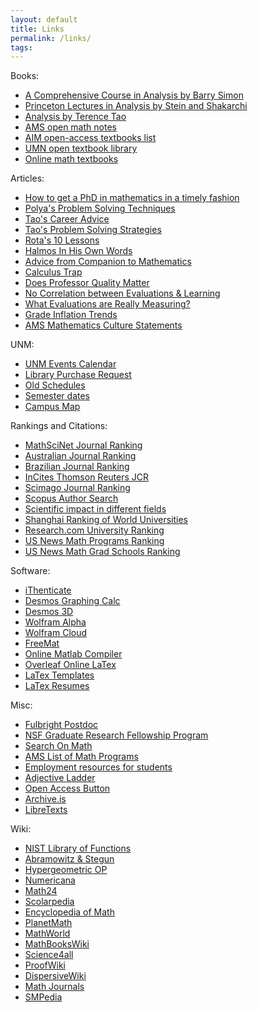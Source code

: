 ```yaml
---
layout: default
title: Links
permalink: /links/
tags: 
---
```


Books:
<ul>
<li><a href="https://amzn.to/1NtA8Zh" target="_blank">A Comprehensive Course in Analysis by Barry Simon</a></li>
<li><a href="https://amzn.to/1WQmZvv" target="_blank">Princeton Lectures in Analysis by Stein and Shakarchi</a></li>
<li><a href="https://amzn.to/1SnAzEL" target="_blank">Analysis by Terence Tao</a></li>
<li><a href="https://www.ams.org/open-math-notes" target="_blank">AMS open math notes</a></li>
<li><a href="https://aimath.org/textbooks/approved-textbooks/" target="_blank">AIM open-access textbooks list</a></li>
<li><a href="https://open.umn.edu/opentextbooks/subjects/mathematics" target="_blank">UMN open textbook library</a></li>
<li><a href="https://people.math.gatech.edu/~cain/textbooks/onlinebooks.html" target="_blank">Online math textbooks</a></li>
</ul>

Articles:
<ul>
<li><a href="https://sites.math.washington.edu/~billey/advice/timely.fashion.pdf" target="_blank">
How to get a PhD in mathematics in a timely fashion</a></li>
<li><a href="https://math.berkeley.edu/~gmelvin/polya.pdf" target="_blank">
Polya's Problem Solving Techniques</a></li>
<li><a href="https://terrytao.wordpress.com/career-advice/" target="_blank">
Tao's Career Advice</a></li>
<li><a href="https://terrytao.wordpress.com/2010/10/21/245a-problem-solving-strategies/" target="_blank">
Tao's Problem Solving Strategies</a></li>
<li><a href="https://www.ams.org/notices/199701/comm-rota.pdf" target="_blank">
Rota's 10 Lessons</a></li>
<li><a href="https://www.ams.org/journals/notices/200709/tx070901136p.pdf" target="_blank">
Halmos In His Own Words</a></li>
<li><a href="https://press.princeton.edu/chapters/gowers/gowers_VIII_6.pdf" target="_blank">
Advice from Companion to Mathematics</a></li>
<li><a href="https://www.artofproblemsolving.com/articles/calculus-trap" target="_blank">
Calculus Trap</a></li>
<li><a href="https://www.econ.ucdavis.edu/faculty/scarrell/profqual2.pdf" target="_blank">
Does Professor Quality Matter</a></li>
<li><a href="https://www.insidehighered.com/news/2016/09/21/new-study-could-be-another-nail-coffin-validity-student-evaluations-teaching" target="_blank">
No Correlation between Evaluations &amp; Learning</a></li>
<li><a href="https://www.insidehighered.com/news/2017/05/10/study-student-ratings-instructors-dependent-discipline-quantitative-fields-are-most?utm_source=Inside+Higher+Ed&amp;utm_campaign=0a6e0af061-DNU20170510&amp;utm_medium=email&amp;utm_term=0_1fcbc04421-0a6e0af061-199404509&amp;mc_cid=0a6e0af061&amp;mc_eid=35dcb92590" target="_blank">
What Evaluations are Really Measuring?</a></li>
<li><a href="http://www.gradeinflation.com/" target="_blank">
Grade Inflation Trends</a></li>
<li><a href="https://www.ams.org/profession/leaders/culture/culture" target="_blank">
AMS Mathematics Culture Statements</a></li>
</ul>

UNM:
<ul>
<li><a href="https://unmevents.unm.edu/" target="_blank">UNM Events Calendar</a></li>
<li><a href="https://library.unm.edu/find/prform.php" target="_blank">Library Purchase Request</a></li>
<li><a href="https://registrar.unm.edu/reports--statistics/" target="_blank">Old Schedules</a></li>
<li><a href="https://registrar.unm.edu/academic-calendar/ten-year-semester-dates-calendar.html" target="_blank">Semester dates</a></li>
<li><a href="https://ppd.unm.edu/assets/documents/campus-maps/visitormapcentral_numeric.pdf" target="_blank">Campus Map</a></li>
</ul>

Rankings and Citations:
<ul>
<li><a href="https://www.ams.org.libproxy.unm.edu/mathscinet/citations.html" target="_blank">MathSciNet Journal Ranking</a></li>
<li><a href="https://www.austms.org.au/Rankings/AustMS_final_ranked.html" target="_blank">Australian Journal Ranking</a></li>
<li><a href="https://qualis.capes.gov.br/webqualis/principal.seam" target="_blank">Brazilian Journal Ranking</a></li>
<li><a href="https://jcr-clarivate-com.libproxy.unm.edu/jcr/browse-journals" target="_blank">InCites Thomson Reuters JCR</a></li>
<li><a href="https://www.scimagojr.com/journalrank.php?area=2600" target="_blank">Scimago Journal Ranking</a></li>
<li><a href="https://www.scopus.com/freelookup/form/author.uri" target="_blank">Scopus Author Search</a></li>
<li><a href="https://www.ams.org/notices/201105/rtx110500653p.pdf" target="_blank">Scientific impact in different fields</a></li>
<li><a href="https://www.shanghairanking.com/rankings/gras/2021/RS0101" target="_blank">Shanghai Ranking of World Universities</a></li>
<li><a href="https://research.com/university-rankings/mathematics" target="_blank">Research.com University Ranking</a></li>
<li><a href="https://www.usnews.com/education/best-global-universities/mathematics" target="_blank">US News Math Programs Ranking</a></li>
<li><a href="https://www.usnews.com/best-graduate-schools/search?program=top-mathematics-programs&name=&sort=program_rank&sortdir=asc">US News Math Grad Schools Ranking</a></li>
</ul>

Software:
<ul>
<li><a href="https://app.ithenticate.com" target="_blank">iThenticate</a></li>
<li><a href="https://www.desmos.com/calculator" target="_blank">Desmos Graphing Calc</a></li>
<li><a href="https://www.desmos.com/calculator/nqom2ih05g" target="_blank">Desmos 3D</a></li>
<li><a href="https://www.wolframalpha.com/" target="_blank">Wolfram Alpha</a></li>
<li><a href="https://www.wolframcloud.com/" target="_blank">Wolfram Cloud</a></li>
<li><a href="https://freemat.sourceforge.net/" target="_blank">FreeMat</a></li>
<li><a href="https://www.compileonline.com/execute_matlab_online.php" target="_blank">Online Matlab Compiler</a></li>
<li><a href="https://www.overleaf.com/" target="_blank">Overleaf Online LaTex</a></li>
<li><a href="https://www.latextemplates.com/" target="_blank">LaTex Templates</a></li>
<li><a href="https://www.rpi.edu/dept/arc/training/latex/resumes/" target="_blank">LaTex Resumes</a></li>
</ul>

Misc:
<ul>
<li><a href="https://exchanges.state.gov/non-us/program/fulbright-visiting-scholar-program" target="_blank">Fulbright Postdoc</a></li>
<li><a href="https://www.nsf.gov/funding/pgm_summ.jsp?pims_id=6201" target="_blank">NSF Graduate Research Fellowship Program</a></li>
<li><a href="https://searchonmath.com/" target="_blank">Search On Math</a></li>
<li><a href="https://www.ams.org/findgradprograms" target="_blank">AMS List of Math Programs</a></li>
<li><a href="https://www.gmarks.org/StudentEmploymentResources.html" target="_blank">Employment resources for students</a></li>
<li><a href="https://www.mcdonald.me.uk/storytelling/lichert_article.htm" target="_blank">Adjective Ladder</a></li>
<li><a href="https://openaccessbutton.org/">Open Access Button</a></li>
<li><a href="https://archive.is/">Archive.is</a></li>
<li><a href="https://math.libretexts.org/">LibreTexts</a></li>
</ul>

Wiki:
<ul>
<li><a href="https://dlmf.nist.gov/" target="_blank">NIST Library of Functions</a></li>
<li><a href="https://people.math.sfu.ca/~cbm/aands/">Abramowitz &amp; Stegun</a></li>
<li><a href="https://homepage.tudelft.nl/11r49/askey/index.html" target="_blank">Hypergeometric OP</a></li>
<li><a href="https://www.numericana.com/answer/index.htm" target="_blank">Numericana</a></li>
<li><a href="https://www.math24.net/" target="_blank">Math24</a></li>
<li><a href="https://www.scholarpedia.org" target="_blank">Scolarpedia</a></li>
<li><a href="https://www.encyclopediaofmath.org" target="_blank">Encyclopedia of Math</a></li>
<li><a href="https://planetmath.org/" target="_blank">PlanetMath</a></li>
<li><a href="https://mathworld.wolfram.com/" target="_blank">MathWorld</a></li>
<li><a href="https://en.wikibooks.org/wiki/Subject:Mathematics" target="_blank">MathBooksWiki</a></li>
<li><a href="https://www.science4all.org/" target="_blank">Science4all</a></li>
<li><a href="https://proofwiki.org" target="_blank">ProofWiki</a></li>
<li><a href="https://wiki.math.toronto.edu/DispersiveWiki/" target="_blank">DispersiveWiki</a></li>
<li><a href="https://en.wikipedia.org/wiki/List_of_mathematics_journals" target="_blank">Math Journals</a></li>
<li><a href="https://www.snpedia.com/index.php/SNPedia" target="_blank">SMPedia</a></li>
</ul>
